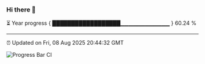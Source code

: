 ### Hi there 👋

⏳ Year progress { ██████████████████▁▁▁▁▁▁▁▁▁▁▁▁ } 60.24 %

---

⏰ Updated on Fri, 08 Aug 2025 20:44:32 GMT

![Progress Bar CI](https://github.com/IshwaranRudhara/GIT-ACTION/workflows/Progress%20Bar%20CI/badge.svg)
